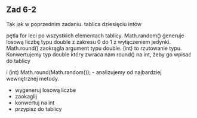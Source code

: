 ## Zad 6-2

Tak jak w poprzednim zadaniu. tablica dziesięciu intów

pętla for leci po wszystkich elementach tablicy.
Math.random() generuje losową liczbę typu double z zakresu 0 do 1 z wyłączeniem jedynki.
Math.round() zaokrągla argument typu double.
(int) to rzutowanie typu. Konwertujemy typ double który zwraca nam round() na int, żeby go wpisać do tablicy

i (int) Math.round(Math.random()); - analizujemy od najbardziej wewnętrznej metody.
- wygeneruj losową liczbe
- zaokaglij 
- konwertuj na int
- przypisz do tablicy


